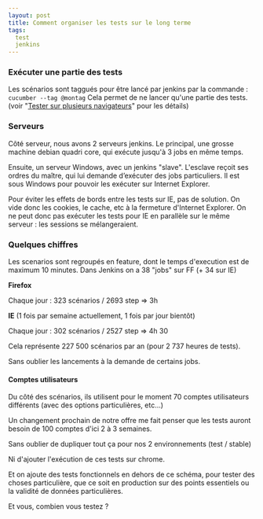 ```yaml
---
layout: post
title: Comment organiser les tests sur le long terme
tags:
  test
  jenkins
---
```


### Exécuter une partie des tests

Les scénarios sont taggués pour être lancé par jenkins par la commande : ```cucumber --tag @montag```
Cela permet de ne lancer qu'une partie des tests. (voir "[Tester sur plusieurs navigateurs](http://web-quality.over-blog.com/tester-sur-plusieurs-navigateurs)" pour les détails)

### Serveurs
Côté serveur, nous avons 2 serveurs jenkins.
Le principal, une grosse machine debian quadri core, qui exécute jusqu'à 3 jobs en même temps.

Ensuite, un serveur Windows, avec un jenkins "slave".
L'esclave reçoit ses ordres du maître, qui lui demande d’exécuter des jobs particuliers.
Il est sous Windows pour pouvoir les exécuter sur Internet Explorer.

Pour éviter les effets de bords entre les tests sur IE, pas de solution. On vide donc les cookies, le cache, etc à la fermeture d'Internet Explorer.
On ne peut donc pas exécuter les tests pour IE en parallèle sur le même serveur : les sessions se mélangeraient.

### Quelques chiffres
Les scenarios sont regroupés en feature, dont le temps d'execution est de maximum 10 minutes. Dans Jenkins on a 38 "jobs" sur FF (+ 34 sur IE)

**Firefox**

Chaque jour : 323 scénarios / 2693 step => 3h

**IE** (1 fois par semaine actuellement, 1 fois par jour bientôt)

Chaque jour : 302 scénarios / 2527 step => 4h 30

Cela représente 227 500 scénarios par an (pour 2 737 heures de tests).

Sans oublier les lancements à la demande de certains jobs.

#### Comptes utilisateurs

Du côté des scénarios, ils utilisent pour le moment 70 comptes utilisateurs différents (avec des options particulières, etc...)

Un changement prochain de notre offre me fait penser que les tests auront besoin de 100 comptes d'ici 2 à 3 semaines.

Sans oublier de dupliquer tout ça pour nos 2 environnements (test / stable)

Ni d'ajouter l'exécution de ces tests sur chrome.

Et on ajoute des tests fonctionnels en dehors de ce schéma, pour tester des choses particulière, que ce soit en production sur des points essentiels ou la validité de données particulières.

Et vous, combien vous testez ?